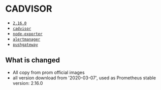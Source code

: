 # CADVISOR

* [`2.16.0`](https://github.com/kuituoshi/docker/blob/master/prom/2.16.0/Dockerfile)
* [`cadvisor`](https://github.com/kuituoshi/docker/blob/master/prom/cadvisor/Dockerfile)
* [`node-exporter`](https://github.com/kuituoshi/docker/blob/master/prom/node-exporter/Dockerfile)
* [`alertmanager`](https://github.com/kuituoshi/docker/blob/master/prom/alertmanager/Dockerfile)
* [`pushgateway`](https://github.com/kuituoshi/docker/blob/master/prom/pushgateway/Dockerfile)


## What is changed

* All copy from prom official images
* all version download from '2020-03-07', used as Prometheus stable version: 2.16.0